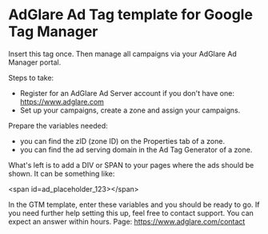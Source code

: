 # AdGlare Ad Tag template for Google Tag Manager
Insert this tag once. Then manage all campaigns via your AdGlare Ad Manager portal.

Steps to take:

- Register for an AdGlare Ad Server account if you don't have one: https://www.adglare.com
- Set up your campaigns, create a zone and assign your campaigns.

Prepare the variables needed:

- you can find the zID (zone ID) on the Properties tab of a zone.
- you can find the ad serving domain in the Ad Tag Generator of a zone.

What's left is to add a DIV or SPAN to your pages where the ads should be shown. It can be something like:

\<span id=ad_placeholder_123\>\</span\>

In the GTM template, enter these variables and you should be ready to go. If you need further help setting this up, feel free to contact support. You can expect an answer within hours. Page: https://www.adglare.com/contact
